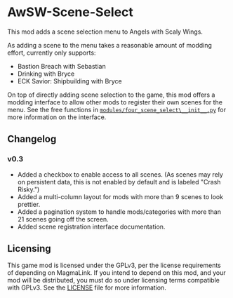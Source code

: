 # AwSW-Scene-Select

This mod adds a scene selection menu to Angels with Scaly Wings.

As adding a scene to the menu takes a reasonable amount of modding effort, currently only supports:

+ Bastion Breach with Sebastian
+ Drinking with Bryce
+ ECK Savior: Shipbuilding with Bryce

On top of directly adding scene selection to the game, this mod offers a modding interface to allow other mods to register their own scenes for the menu. See the free functions in [`modules/four_scene_select\__init__.py`](modules/four_scene_select/__init__.py) for more information on the interface.

## Changelog

### v0.3

* Added a checkbox to enable access to all scenes. (As scenes may rely on persistent data, this is not enabled by default and is labeled "Crash Risky.")
* Added a multi-column layout for mods with more than 9 scenes to look prettier.
* Added a pagination system to handle mods/categories with more than 21 scenes going off the screen.
* Added scene registration interface documentation.

## Licensing

This game mod is licensed under the GPLv3, per the license requirements of depending on MagmaLink. If you intend to depend on this mod, and your mod will be distributed, you must do so under licensing terms compatible with GPLv3. See the [LICENSE](LICENSE) file for more information.